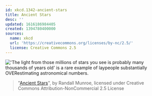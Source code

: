 ```yaml
---
id: xkcd.1342-ancient-stars
title: Ancient Stars
desc: ''
updated: 1616186984405
created: 1394780400000
sources:
  name: xkcd
  url: 'https://creativecommons.org/licenses/by-nc/2.5/'
  license: Creative Commons 2.5
---
```

!['The light from those millions of stars you see is probably many thousands of years old' is a rare example of laypeople substantially OVERestimating astronomical numbers.](https://imgs.xkcd.com/comics/ancient_stars.png)
> "[Ancient Stars](https://xkcd.com/1342/)", by Randall Munroe, licensed under Creative Commons Attribution-NonCommercial 2.5 License
